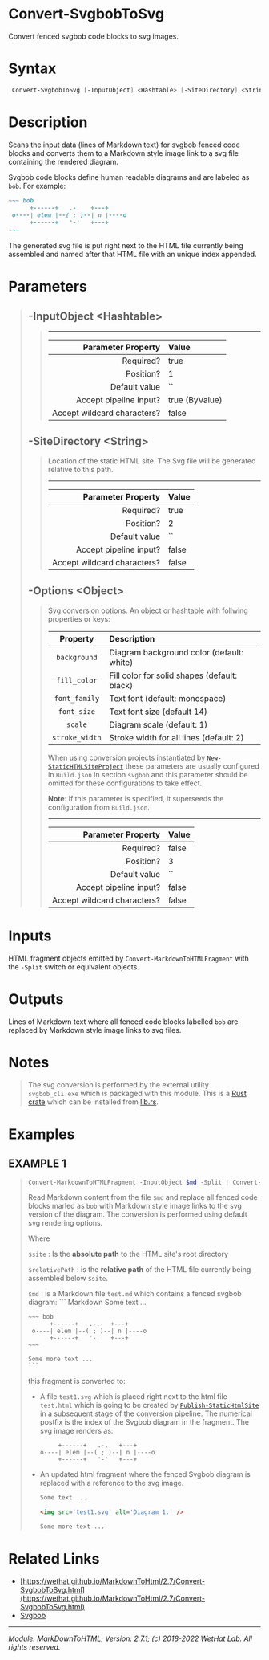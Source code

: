 ﻿# Convert-SvgbobToSvg

Convert fenced svgbob code blocks to svg images.

# Syntax
```PowerShell
 Convert-SvgbobToSvg [-InputObject] <Hashtable> [-SiteDirectory] <String> [-Options] <Object>  [<CommonParameters>] 
```


# Description


Scans the input data (lines of Markdown text) for svgbob fenced code blocks
and converts them to a Markdown style image link to a svg file containing
the rendered diagram.

Svgbob code blocks define human readable diagrams and are labeled as `bob`.
For example:

``` Markdown
~~~ bob
      +------+   .-.   +---+
 o----| elem |--( ; )--| n |----o
      +------+   '-'   +---+
~~~
```

The generated svg file is put right next to the HTML file
currently being assembled and named after that HTML file with an unique
index appended.





# Parameters

<blockquote>



## -InputObject \<Hashtable\>

<blockquote>



---

Parameter Property         | Value
--------------------------:|:----------
Required?                  | true
Position?                  | 1
Default value              | ``
Accept pipeline input?     | true (ByValue)
Accept wildcard characters?| false

</blockquote>
 

## -SiteDirectory \<String\>

<blockquote>

Location of the static HTML site. The Svg file will be generated relative to this
path.

---

Parameter Property         | Value
--------------------------:|:----------
Required?                  | true
Position?                  | 2
Default value              | ``
Accept pipeline input?     | false
Accept wildcard characters?| false

</blockquote>
 

## -Options \<Object\>

<blockquote>

Svg conversion options. An object or hashtable with follwing properties or keys:

| Property       | Description                                  |
| :------------: | :------------------------------------------- |
| `background`   | Diagram background color (default: white)    |
| `fill_color`   | Fill color for solid shapes (default: black) |
| `font_family`  | Text font (default: monospace)               |
| `font_size`    | Text font size (default 14)                  |
| `scale`        | Diagram scale (default: 1)                   |
| `stroke_width` | Stroke width for all lines (default: 2)      |

When using conversion projects instantiated by [`New-StaticHTMLSiteProject`](New-StaticHTMLSiteProject.md) these
parameters are usually configured in `Build.json` in section `svgbob` and this
parameter should be omitted for these configurations to take effect.

**Note**: If this parameter is specified, it superseeds the
configuration from `Build.json`.

---

Parameter Property         | Value
--------------------------:|:----------
Required?                  | false
Position?                  | 3
Default value              | ``
Accept pipeline input?     | false
Accept wildcard characters?| false

</blockquote>


</blockquote>


# Inputs
HTML fragment objects emitted by `Convert-MarkdownToHTMLFragment` with
the `-Split` switch or equivalent objects.


# Outputs
Lines of Markdown text where all fenced code blocks labelled `bob` are
replaced by Markdown style image links to svg files.

# Notes

<blockquote>

The svg conversion is performed by the external utility
`svgbob_cli.exe` which is packaged with this module.
This is a [Rust](https://www.rust-lang.org/)
[crate](https://doc.rust-lang.org/rust-by-example/crates.html) which can be
installed from [lib.rs](https://lib.rs/crates/svgbob_cli).

</blockquote>


# Examples


## EXAMPLE 1

> ~~~ PowerShell
> Convert-MarkdownToHTMLFragment -InputObject $md -Split | Convert-SvgbobToSvg -SiteDirectory $site -RelativePath $relativePath
> ~~~
>
> 
> Read Markdown content from the file `$md` and replace all fenced code blocks
> marled as `bob` with Markdown style image links to the svg version of the
> diagram. The conversion is performed using default svg rendering options.
> 
> Where
> 
> `$site`
> :   Is the **absolute path** to the HTML site's root directory
> 
> `$relativePath`
> :   is the **relative path** of the HTML file currently being assembled below
>     `$site`.
> 
> `$md`
> :   is a Markdown file `test.md` which contains a fenced svgbob diagram:
>     ``` Markdown
>     Some text ...
> 
>     ~~~ bob
>           +------+   .-.   +---+
>      o----| elem |--( ; )--| n |----o
>           +------+   '-'   +---+
>     ~~~
> 
>     Some more text ...
>     ```
> 
> this fragment is converted to:
> 
> * A file `test1.svg` which is placed right next to the html file `test.html`
>   which is going to be created by [`Publish-StaticHtmlSite`](Publish-StaticHtmlSite.md) in a subsequent
>   stage of the conversion pipeline. The numerical postfix is the index of the
>   Svgbob diagram in the fragment. The svg image renders as:
> 
>   ~~~ bob
>        +------+   .-.   +---+
>   o----| elem |--( ; )--| n |----o
>        +------+   '-'   +---+
>   ~~~
> 
> * An updated html fragment where the fenced Svgbob diagram is replaced with
>   a reference to the svg image.
> 
>   ~~~ html
>   Some text ...
> 
>   <img src='test1.svg' alt='Diagram 1.' />
> 
>   Some more text ...
>   ~~~
> 
> 
> 
> 
> 
> 
> 
> 
> 
> 
> 
> 


# Related Links

* [https://wethat.github.io/MarkdownToHtml/2.7/Convert-SvgbobToSvg.html](https://wethat.github.io/MarkdownToHtml/2.7/Convert-SvgbobToSvg.html) 
* [Svgbob](https://ivanceras.github.io/content/Svgbob.html)

---

<cite>Module: MarkDownToHTML; Version: 2.7.1; (c) 2018-2022 WetHat Lab. All rights reserved.</cite>
